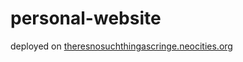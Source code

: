 # personal-website
deployed on [theresnosuchthingascringe.neocities.org](theresnosuchthingascringe.neocities.org)
